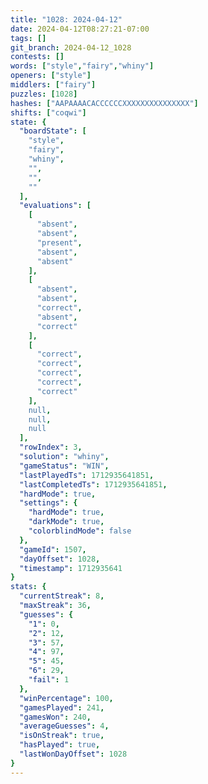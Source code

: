 ```yaml
---
title: "1028: 2024-04-12"
date: 2024-04-12T08:27:21-07:00
tags: []
git_branch: 2024-04-12_1028
contests: []
words: ["style","fairy","whiny"]
openers: ["style"]
middlers: ["fairy"]
puzzles: [1028]
hashes: ["AAPAAAACACCCCCCXXXXXXXXXXXXXXX"]
shifts: ["coqwi"]
state: {
  "boardState": [
    "style",
    "fairy",
    "whiny",
    "",
    "",
    ""
  ],
  "evaluations": [
    [
      "absent",
      "absent",
      "present",
      "absent",
      "absent"
    ],
    [
      "absent",
      "absent",
      "correct",
      "absent",
      "correct"
    ],
    [
      "correct",
      "correct",
      "correct",
      "correct",
      "correct"
    ],
    null,
    null,
    null
  ],
  "rowIndex": 3,
  "solution": "whiny",
  "gameStatus": "WIN",
  "lastPlayedTs": 1712935641851,
  "lastCompletedTs": 1712935641851,
  "hardMode": true,
  "settings": {
    "hardMode": true,
    "darkMode": true,
    "colorblindMode": false
  },
  "gameId": 1507,
  "dayOffset": 1028,
  "timestamp": 1712935641
}
stats: {
  "currentStreak": 8,
  "maxStreak": 36,
  "guesses": {
    "1": 0,
    "2": 12,
    "3": 57,
    "4": 97,
    "5": 45,
    "6": 29,
    "fail": 1
  },
  "winPercentage": 100,
  "gamesPlayed": 241,
  "gamesWon": 240,
  "averageGuesses": 4,
  "isOnStreak": true,
  "hasPlayed": true,
  "lastWonDayOffset": 1028
}
---
```

<!-- more -->
